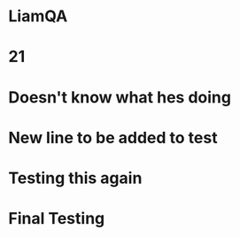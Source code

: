 # LiamQA
# 21
# Doesn't know what hes doing
# New line to be added to test 
# Testing this again
# Final Testing